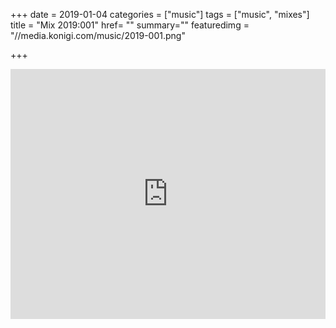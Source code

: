 +++
date = 2019-01-04
categories = ["music"]
tags = ["music", "mixes"]
title = "Mix 2019:001"
href= ""
summary=""
featuredimg = "//media.konigi.com/music/2019-001.png"

+++

<div class="mix"><div class="embed" >
  <iframe width="100%" height="400" src="https://www.mixcloud.com/widget/iframe/?light=1&feed=%2Fdjkonigi%2F2019001-friday-night-house-session%2F" frameborder="0" ></iframe>
</div></div>
